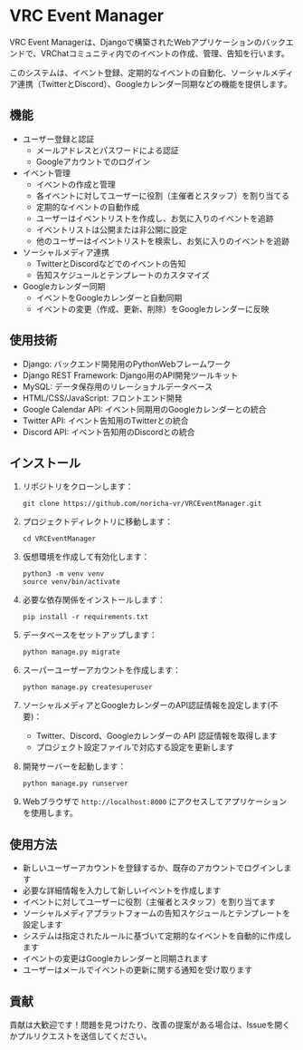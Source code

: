 # VRC Event Manager


VRC Event Managerは、Djangoで構築されたWebアプリケーションのバックエンドで、VRChatコミュニティ内でのイベントの作成、管理、告知を行います。

このシステムは、イベント登録、定期的なイベントの自動化、ソーシャルメディア連携（TwitterとDiscord）、Googleカレンダー同期などの機能を提供します。

## 機能

- ユーザー登録と認証
  - メールアドレスとパスワードによる認証
  - Googleアカウントでのログイン
- イベント管理
  - イベントの作成と管理
  - 各イベントに対してユーザーに役割（主催者とスタッフ）を割り当てる
  - 定期的なイベントの自動作成
  - ユーザーはイベントリストを作成し、お気に入りのイベントを追跡
  - イベントリストは公開または非公開に設定
  - 他のユーザーはイベントリストを検索し、お気に入りのイベントを追跡
- ソーシャルメディア連携
  - TwitterとDiscordなどでのイベントの告知
  - 告知スケジュールとテンプレートのカスタマイズ
- Googleカレンダー同期
  - イベントをGoogleカレンダーと自動同期
  - イベントの変更（作成、更新、削除）をGoogleカレンダーに反映

## 使用技術

- Django: バックエンド開発用のPythonWebフレームワーク
- Django REST Framework: Django用のAPI開発ツールキット
- MySQL: データ保存用のリレーショナルデータベース
- HTML/CSS/JavaScript: フロントエンド開発
- Google Calendar API: イベント同期用のGoogleカレンダーとの統合
- Twitter API: イベント告知用のTwitterとの統合
- Discord API: イベント告知用のDiscordとの統合

## インストール

1. リポジトリをクローンします：
   ```
   git clone https://github.com/noricha-vr/VRCEventManager.git
   ```

2. プロジェクトディレクトリに移動します：
   ```
   cd VRCEventManager
   ```

3. 仮想環境を作成して有効化します：
   ```
   python3 -m venv venv
   source venv/bin/activate
   ```

4. 必要な依存関係をインストールします：
   ```
   pip install -r requirements.txt
   ```

5. データベースをセットアップします：
   ```
   python manage.py migrate
   ```

6. スーパーユーザーアカウントを作成します：
   ```
   python manage.py createsuperuser
   ```

7. ソーシャルメディアとGoogleカレンダーのAPI認証情報を設定します(不要)：
   - Twitter、Discord、Googleカレンダーの API 認証情報を取得します
   - プロジェクト設定ファイルで対応する設定を更新します

8. 開発サーバーを起動します：
   ```
   python manage.py runserver
   ```

9. Webブラウザで `http://localhost:8000` にアクセスしてアプリケーションを使用します。

## 使用方法

- 新しいユーザーアカウントを登録するか、既存のアカウントでログインします
- 必要な詳細情報を入力して新しいイベントを作成します
- イベントに対してユーザーに役割（主催者とスタッフ）を割り当てます
- ソーシャルメディアプラットフォームの告知スケジュールとテンプレートを設定します
- システムは指定されたルールに基づいて定期的なイベントを自動的に作成します
- イベントの変更はGoogleカレンダーと同期されます
- ユーザーはメールでイベントの更新に関する通知を受け取ります

## 貢献

貢献は大歓迎です！問題を見つけたり、改善の提案がある場合は、Issueを開くかプルリクエストを送信してください。
